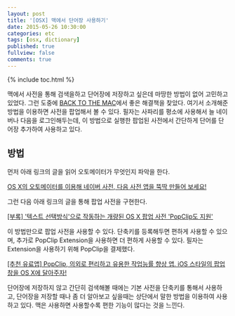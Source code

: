 ```yaml
---
layout: post
title: '[OSX] 맥에서 단어장 사용하기'
date: 2015-05-26 10:30:00
categories: etc
tags: [osx, dictionary]
published: true
fullview: false
comments: true
---
```


{% include toc.html %}

맥에서 사전을 통해 검색을하고 단어장에 저장하고 싶은데 마땅한 방법이 없어 고민하고 있었다. 그런 도중에 [BACK TO THE MAC](http://macnews.tistory.com)에서 좋은 해결책을 찾았다. 여기서 소개해준 방법을 이용하면 사전을 팝업해서 볼 수 있다. 필자는 사파리를 평소에 사용해서 늘 네이버나 다음을 로그인해두는데, 이 방법으로 실행한 팝업된 사전에서 간단하게 단어를 단어장 추가하여 사용하고 있다.


## 방법

먼저 아래 링크의 글을 읽어 오토메이터가 무엇인지 파악을 한다.

[OS X의 오토메이터를 이용해 네이버 사전, 다음 사전 앱을 뚝딱 만들어 보세요!](http://macnews.tistory.com/1986)

그런 다음 아래 링크의 글을 통해 팝업 사전을 구현한다.

[[부록] '텍스트 선택방식'으로 작동하는 개량된 OS X 팝업 사전 'PopClip도 지원'](http://macnews.tistory.com/1991)

이 방법만으로 팝업 사전을 사용할 수 있다. 단축키를 등록해두면 편하게 사용할 수 있으며, 추가로 PopClip Extension을 사용하면 더 편하게 사용할 수 있다. 필자는 Extension을 사용하기 위해 PopClip을 결제했다.

[[추천 유료앱] PopClip, 의외로 편리하고 유용한 작업능률 향상 앱. iOS 스타일의 팝업창을 OS X에 달아주자!](http://macnews.tistory.com/1805)

단어장에 저장하지 않고 간단히 검색해볼 때에는 기본 사전을 단축키를 통해서 사용하고, 단어장을 저장할 때나 좀 더 알아보고 싶을때는 상단에서 말한 방법을 이용하여 사용하고 있다. 맥은 사용하면 사용할수록 편한 기능이 많다는 것을 느낀다.
